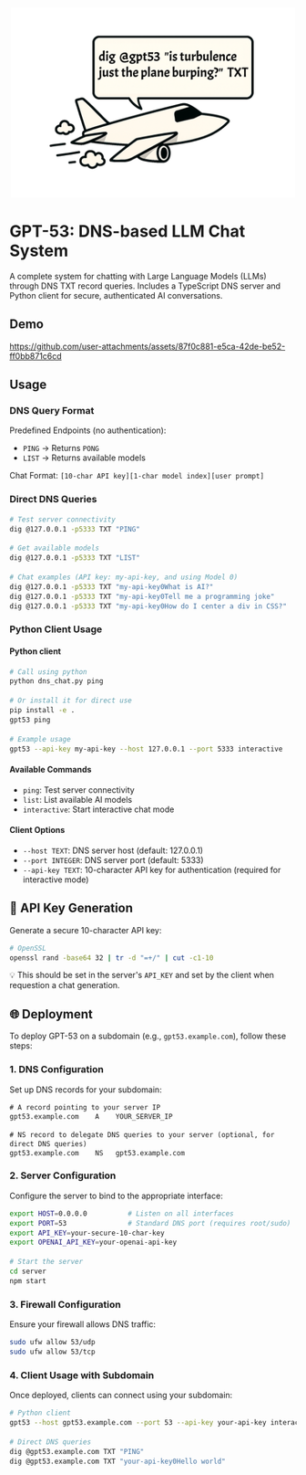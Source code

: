 <div align="center">
  <img src="gpt.png" alt="GPT53 Plane" width="500">
</div>

# GPT-53: DNS-based LLM Chat System

A complete system for chatting with Large Language Models (LLMs) through DNS TXT record queries. Includes a TypeScript DNS server and Python client for secure, authenticated AI conversations.

## Demo

https://github.com/user-attachments/assets/87f0c881-e5ca-42de-be52-ff0bb871c6cd



## Usage

### DNS Query Format

Predefined Endpoints (no authentication):
- `PING` → Returns `PONG`
- `LIST` → Returns available models

Chat Format: `[10-char API key][1-char model index][user prompt]`

### Direct DNS Queries

```bash
# Test server connectivity
dig @127.0.0.1 -p5333 TXT "PING"

# Get available models
dig @127.0.0.1 -p5333 TXT "LIST"

# Chat examples (API key: my-api-key, and using Model 0)
dig @127.0.0.1 -p5333 TXT "my-api-key0What is AI?"
dig @127.0.0.1 -p5333 TXT "my-api-key0Tell me a programming joke"
dig @127.0.0.1 -p5333 TXT "my-api-key0How do I center a div in CSS?"
```

### Python Client Usage

#### Python client

```bash
# Call using python
python dns_chat.py ping

# Or install it for direct use
pip install -e .
gpt53 ping

# Example usage
gpt53 --api-key my-api-key --host 127.0.0.1 --port 5333 interactive
```

#### Available Commands

- `ping`: Test server connectivity
- `list`: List available AI models  
- `interactive`: Start interactive chat mode

#### Client Options

- `--host TEXT`: DNS server host (default: 127.0.0.1)
- `--port INTEGER`: DNS server port (default: 5333)
- `--api-key TEXT`: 10-character API key for authentication (required for interactive mode)

## 🔑 API Key Generation

Generate a secure 10-character API key:

```bash
# OpenSSL
openssl rand -base64 32 | tr -d "=+/" | cut -c1-10
```

💡 This should be set in the server's `API_KEY` and set by the client when requestion a chat generation.

## 🌐 Deployment

To deploy GPT-53 on a subdomain (e.g., `gpt53.example.com`), follow these steps:

### 1. DNS Configuration

Set up DNS records for your subdomain:

```
# A record pointing to your server IP
gpt53.example.com    A    YOUR_SERVER_IP

# NS record to delegate DNS queries to your server (optional, for direct DNS queries)
gpt53.example.com    NS   gpt53.example.com
```

### 2. Server Configuration

Configure the server to bind to the appropriate interface:

```bash
export HOST=0.0.0.0          # Listen on all interfaces
export PORT=53               # Standard DNS port (requires root/sudo)
export API_KEY=your-secure-10-char-key
export OPENAI_API_KEY=your-openai-api-key

# Start the server
cd server
npm start
```

### 3. Firewall Configuration

Ensure your firewall allows DNS traffic:

```bash
sudo ufw allow 53/udp
sudo ufw allow 53/tcp
```

### 4. Client Usage with Subdomain

Once deployed, clients can connect using your subdomain:

```bash
# Python client
gpt53 --host gpt53.example.com --port 53 --api-key your-api-key interactive

# Direct DNS queries
dig @gpt53.example.com TXT "PING"
dig @gpt53.example.com TXT "your-api-key0Hello world"
```
